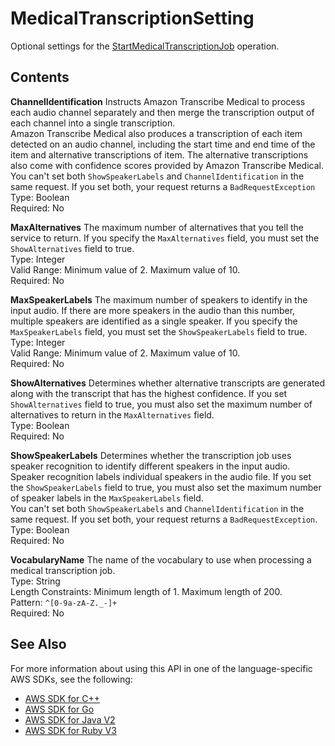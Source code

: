 # MedicalTranscriptionSetting<a name="API_MedicalTranscriptionSetting"></a>

Optional settings for the [StartMedicalTranscriptionJob](API_StartMedicalTranscriptionJob.md) operation\.

## Contents<a name="API_MedicalTranscriptionSetting_Contents"></a>

 **ChannelIdentification**   <a name="transcribe-Type-MedicalTranscriptionSetting-ChannelIdentification"></a>
Instructs Amazon Transcribe Medical to process each audio channel separately and then merge the transcription output of each channel into a single transcription\.  
Amazon Transcribe Medical also produces a transcription of each item detected on an audio channel, including the start time and end time of the item and alternative transcriptions of item\. The alternative transcriptions also come with confidence scores provided by Amazon Transcribe Medical\.  
You can't set both `ShowSpeakerLabels` and `ChannelIdentification` in the same request\. If you set both, your request returns a `BadRequestException`   
Type: Boolean  
Required: No

 **MaxAlternatives**   <a name="transcribe-Type-MedicalTranscriptionSetting-MaxAlternatives"></a>
The maximum number of alternatives that you tell the service to return\. If you specify the `MaxAlternatives` field, you must set the `ShowAlternatives` field to true\.  
Type: Integer  
Valid Range: Minimum value of 2\. Maximum value of 10\.  
Required: No

 **MaxSpeakerLabels**   <a name="transcribe-Type-MedicalTranscriptionSetting-MaxSpeakerLabels"></a>
The maximum number of speakers to identify in the input audio\. If there are more speakers in the audio than this number, multiple speakers are identified as a single speaker\. If you specify the `MaxSpeakerLabels` field, you must set the `ShowSpeakerLabels` field to true\.  
Type: Integer  
Valid Range: Minimum value of 2\. Maximum value of 10\.  
Required: No

 **ShowAlternatives**   <a name="transcribe-Type-MedicalTranscriptionSetting-ShowAlternatives"></a>
Determines whether alternative transcripts are generated along with the transcript that has the highest confidence\. If you set `ShowAlternatives` field to true, you must also set the maximum number of alternatives to return in the `MaxAlternatives` field\.  
Type: Boolean  
Required: No

 **ShowSpeakerLabels**   <a name="transcribe-Type-MedicalTranscriptionSetting-ShowSpeakerLabels"></a>
Determines whether the transcription job uses speaker recognition to identify different speakers in the input audio\. Speaker recognition labels individual speakers in the audio file\. If you set the `ShowSpeakerLabels` field to true, you must also set the maximum number of speaker labels in the `MaxSpeakerLabels` field\.  
You can't set both `ShowSpeakerLabels` and `ChannelIdentification` in the same request\. If you set both, your request returns a `BadRequestException`\.  
Type: Boolean  
Required: No

 **VocabularyName**   <a name="transcribe-Type-MedicalTranscriptionSetting-VocabularyName"></a>
The name of the vocabulary to use when processing a medical transcription job\.  
Type: String  
Length Constraints: Minimum length of 1\. Maximum length of 200\.  
Pattern: `^[0-9a-zA-Z._-]+`   
Required: No

## See Also<a name="API_MedicalTranscriptionSetting_SeeAlso"></a>

For more information about using this API in one of the language\-specific AWS SDKs, see the following:
+  [AWS SDK for C\+\+](https://docs.aws.amazon.com/goto/SdkForCpp/transcribe-2017-10-26/MedicalTranscriptionSetting) 
+  [AWS SDK for Go](https://docs.aws.amazon.com/goto/SdkForGoV1/transcribe-2017-10-26/MedicalTranscriptionSetting) 
+  [AWS SDK for Java V2](https://docs.aws.amazon.com/goto/SdkForJavaV2/transcribe-2017-10-26/MedicalTranscriptionSetting) 
+  [AWS SDK for Ruby V3](https://docs.aws.amazon.com/goto/SdkForRubyV3/transcribe-2017-10-26/MedicalTranscriptionSetting) 